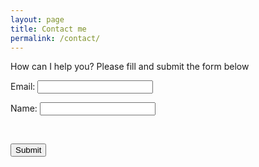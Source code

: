 ```yaml
---
layout: page
title: Contact me
permalink: /contact/
---
```


How can I help you? Please fill and submit the form below

<form accept-charset="UTF-8" action="https://formkeep.com/f/51c69791334a" method="POST">

  <label for="email">Email: </label> 
   <input type="email" name="email" required/><br>
  
  <label for="name">Name: 
   <input type="text" name="name"/><br>
  
  <input type="hidden" name="utf8" value="✓"/><br>
  
  <button type="submit">Submit</button>

</form>
